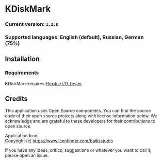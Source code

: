 # KDiskMark
### Current version: `1.2.0`
### Supported languages: English (default), Russian, German (75%)

## Installation
### Requirements
KDiskMark requires [Flexible I/O Tester](https://github.com/axboe/fio).

## Credits
This application uses Open Source components. You can find the source code of their open source projects along with license information below. We acknowledge and are grateful to these developers for their contributions to open source.

Application Icon  
Copyright (c) https://www.iconfinder.com/baitisstudio

If you have any ideas, critics, suggestions or whatever you want to call it, please open an issue.
